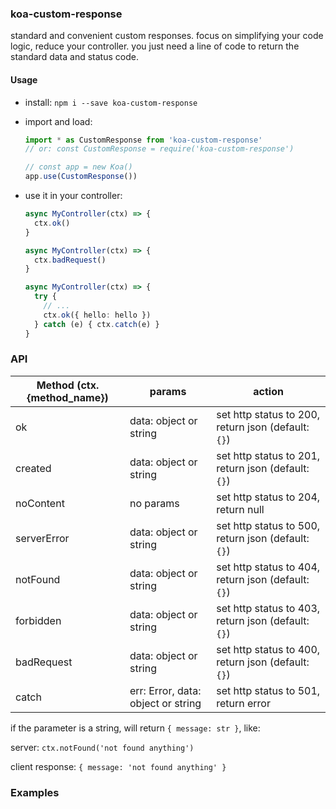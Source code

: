 ### koa-custom-response
standard and convenient custom responses.
focus on simplifying your code logic, reduce your controller. you just need a line of code to return the standard data and status code.

#### Usage

- install: `npm i --save koa-custom-response`

- import and load:

  ```typescript
  import * as CustomResponse from 'koa-custom-response'
  // or: const CustomResponse = require('koa-custom-response')

  // const app = new Koa()
  app.use(CustomResponse())
  ```

- use it in your controller:

  ```typescript
  async MyController(ctx) => {
    ctx.ok()
  }

  async MyController(ctx) => {
    ctx.badRequest()
  }

  async MyController(ctx) => {
    try {
      // ...
      ctx.ok({ hello: hello })
    } catch (e) { ctx.catch(e) }
  }
  ```

### API

| Method (ctx.{method_name}) | params | action |
| -------  | -----   | ---- |
| ok          | data: object or string      | set http status to 200, return json (default: `{}`) |
| created     | data: object or string      | set http status to 201, return json (default: `{}`) |
| noContent   | no params                    | set http status to 204, return null                 |
| serverError | data: object or string      | set http status to 500, return json (default: `{}`) |
| notFound    | data: object or string      | set http status to 404, return json (default: `{}`) |
| forbidden   | data: object or string      | set http status to 403, return json (default: `{}`) |
| badRequest  | data: object or string      | set http status to 400, return json (default: `{}`) |
| catch       | err: Error, data: object or string      | set http status to 501, return error |

if the parameter is a string, will return `{ message: str }`, like:

server: `ctx.notFound('not found anything')`

client response: `{ message: 'not found anything' }`

### Examples

